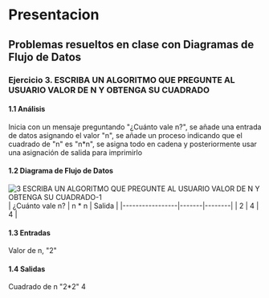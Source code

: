 # Presentacion
## Problemas resueltos en clase con Diagramas de Flujo de Datos
### Ejercicio 3. ESCRIBA UN ALGORITMO QUE PREGUNTE AL USUARIO VALOR DE N Y OBTENGA SU CUADRADO
#### 1.1 Análisis
Inicia con un mensaje preguntando "¿Cuánto vale n?", se añade una entrada de datos asignando el valor "n", se añade un proceso indicando que el cuadrado de "n" es "n*n", se asigna todo en cadena y  posteriormente usar una asignación de salida para imprimirlo
#### 1.2 Diagrama de Flujo de Datos

![3  ESCRIBA UN ALGORITMO QUE PREGUNTE AL USUARIO VALOR DE N Y OBTENGA SU CUADRADO-1](https://user-images.githubusercontent.com/112590329/191070959-b5b593a2-da27-459d-a52a-47c7547e9d92.png)
 | ¿Cuánto vale n? | n * n | Salida |
 |-----------------|-------|--------|
 |        2        |   4   |    4   |
 #### 1.3 Entradas
 Valor de n, "2"
 #### 1.4 Salidas
 Cuadrado de n "2*2" 4
 
